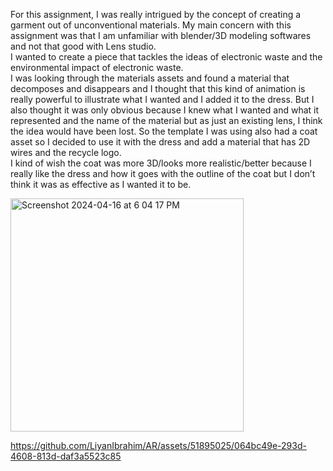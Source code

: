 For this assignment, I was really intrigued by the concept of creating a garment out of unconventional materials. My main concern with this assignment was that I am unfamiliar with blender/3D modeling softwares and not that good with Lens studio. </br>
I wanted to create a piece that tackles the ideas of electronic waste and the environmental impact of electronic waste. </br>
I was looking through the materials assets and found a material that decomposes and disappears and I thought that this kind of animation is really powerful to illustrate what I wanted and I added it to the dress. But I also thought it was only obvious because I knew what I wanted and what it represented and the name of the material but as just an existing lens, I think the idea would have been lost. So the template I was using also had a coat asset so I decided to use it with the dress and add a material that has 2D wires and the recycle logo.  </br>
I kind of wish the coat was more 3D/looks more realistic/better because I really like the dress and how it goes with the outline of the coat but I don’t think it was as effective as I wanted it to be.  </br>
 
<img width="373" alt="Screenshot 2024-04-16 at 6 04 17 PM" src="https://github.com/LiyanIbrahim/AR/assets/51895025/63057ee4-266a-403d-b2a9-0e597c003686">



https://github.com/LiyanIbrahim/AR/assets/51895025/064bc49e-293d-4608-813d-daf3a5523c85

